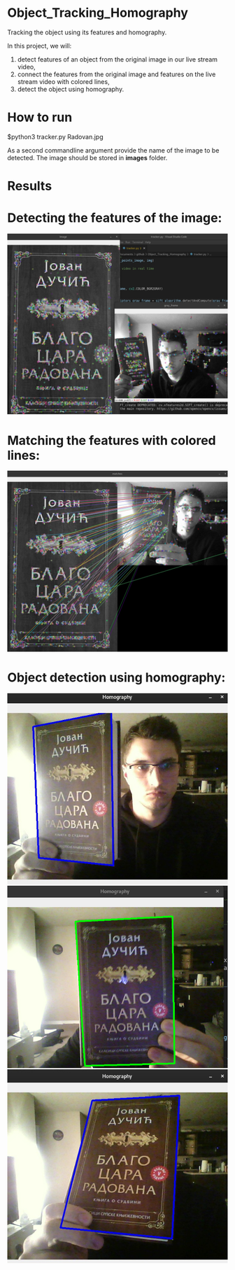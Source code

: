 # Object_Tracking_Homography
Tracking the object using its features and homography.

In this project, we will:

1. detect features of an object from the original image in our live stream video,
2. connect the features from the original image and features on the live stream video with colored lines,
3. detect the object using homography.

# How to run

$python3 tracker.py Radovan.jpg

As a second commandline argument provide the name of the image to be detected. The image should be stored in **images** folder.

# Results

# Detecting the features of the image:

![features](./readme_images/features.jpg)

# Matching the features with colored lines:

![features_mathcing](./readme_images/matches.jpg)

# Object detection using homography:

![final](./readme_images/final_1.jpg)
![final](./readme_images/final_3.png)
![final](./readme_images/final_2.jpg)

